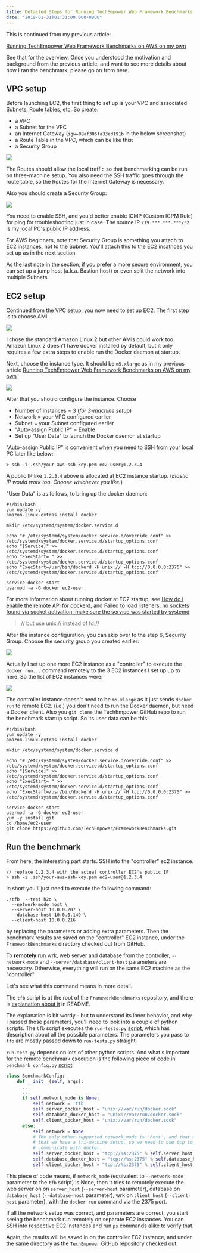 ```yaml
---
title: Detailed Steps for Running TechEmpower Web Framework Benchmarks on AWS
date: "2019-01-31T01:31:00.000+0900"
---
```


This is continued from my previous article: 

[Running TechEmpower Web Framework Benchmarks on AWS on my own](../techempower-on-aws/)

See that for the overview. Once you understood the motivation and background from the previous article, and want to see more details about how I ran the benchmark, please go on from here.

## VPC setup

Before launching EC2, the first thing to set up is your VPC and associated Subnets, Route tables, etc. So create:

- a VPC
- a Subnet for the VPC
- an Internet Gateway (`igw=08af305fa33ed191b` in the below screenshot)
- a Route Table in the VPC, which can be like this:
- a Security Group

![](route-table.png)

The Routes should allow the local traffic so that benchmarking can be run on three-machine setup. You also need the SSH traffic goes through the route table, so the Routes for the Internet Gateway is necessary. 

Also you should create a Security Group:

![](security-group.png)

You need to enable SSH, and you'd better enable ICMP (Custom ICPM Rule) for ping for troubleshooting just in case. The source IP `219.***.***.***/32` is my local PC's public IP address. 

For AWS beginners, note that Security Group is something you attach to EC2 instances, not to the Subnet. You'll attach this to the EC2 insatnces you set up as in the next section.

As the last note in the section, if you prefer a more secure environment, you can set up a jump host (a.k.a. Bastion host) or even split the network into multiple Subnets.

## EC2 setup

Continued from the VPC setup, you now need to set up EC2. The first step is to choose AMI.

![](2019-01-31_22h49_26.png)

I chose the standard Amazon Linux 2 but other AMIs could work too. Amazon Linux 2 doesn't have docker installed by default, but it only requires a few extra steps to enable run the Docker daemon at startup.

Next, choose the instance type. It should be `m5.xlarge` as in my previous article [Running TechEmpower Web Framework Benchmarks on AWS on my own](../techempower-on-aws/)

![](aws-m5xlarge.png)

After that you should configure the instance. Choose
- Number of instances = 3 (*for 3-machine setup*)
- Network = your VPC configured earlier
- Subnet = your Subnet configured earlier
- "Auto-assign Public IP" = Enable
- Set up "User Data" to launch the Docker daemon at startup

"Auto-assign Public IP" is convenient when you need to SSH from your local PC later like below:

```plaintext
> ssh -i .ssh/your-aws-ssh-key.pem ec2-user@1.2.3.4 
```

A public IP like `1.2.3.4` above is allocated at EC2 instance startup.
(*Elastic IP would work too. Choose whichever you like.*)

"User Data" is as follows, to bring up the docker daemon:

```plaintext
#!/bin/bash
yum update -y
amazon-linux-extras install docker

mkdir /etc/systemd/system/docker.service.d

echo "# /etc/systemd/system/docker.service.d/override.conf" >> /etc/systemd/system/docker.service.d/startup_options.conf
echo "[Service]" >> /etc/systemd/system/docker.service.d/startup_options.conf
echo "ExecStart= " >> /etc/systemd/system/docker.service.d/startup_options.conf
echo "ExecStart=/usr/bin/dockerd -H unix:// -H tcp://0.0.0.0:2375" >> /etc/systemd/system/docker.service.d/startup_options.conf

service docker start
usermod -a -G docker ec2-user
```

For more information about running docker at EC2 startup, see [How do I enable the remote API for dockerd](https://success.docker.com/article/how-do-i-enable-the-remote-api-for-dockerd), and [Failed to load listeners: no sockets found via socket activation: make sure the service was started by systemd](https://forums.docker.com/t/failed-to-load-listeners-no-sockets-found-via-socket-activation-make-sure-the-service-was-started-by-systemd/62505):

> // but use unix:// instead of fd://

After the instance configuration, you can skip over to the step 6, Security Group. Choose the security group you created earlier:

![](2019-01-31_22h40_18.png)

Actually I set up one more EC2 instance as a "controller" to execute the `docker run...` command remotely to the 3 EC2 instances I set up up to here. So the list of EC2 instances were:

![](aws-ec2-list.png)

The controller instance doesn't need to be `m5.xlarge` as it just sends `docker run` to remote EC2. (i.e.) you don't need to run the Docker daemon, but need a Docker client. Also you `git clone` the TechEmpower GitHub repo to run the benchmark startup script. So its user data can be this:

```plaintext
#!/bin/bash
yum update -y
amazon-linux-extras install docker

mkdir /etc/systemd/system/docker.service.d

echo "# /etc/systemd/system/docker.service.d/override.conf" >> /etc/systemd/system/docker.service.d/startup_options.conf
echo "[Service]" >> /etc/systemd/system/docker.service.d/startup_options.conf
echo "ExecStart= " >> /etc/systemd/system/docker.service.d/startup_options.conf
echo "ExecStart=/usr/bin/dockerd -H unix:// -H tcp://0.0.0.0:2375" >> /etc/systemd/system/docker.service.d/startup_options.conf

service docker start
usermod -a -G docker ec2-user
yum -y install git
cd /home/ec2-user
git clone https://github.com/TechEmpower/FrameworkBenchmarks.git
```

## Run the benchmark

From here, the interesting part starts. SSH into the "controller" ec2 instance.

```plaintext
// replace 1.2.3.4 with the actual controller EC2's public IP
> ssh -i .ssh/your-aws-ssh-key.pem ec2-user@1.2.3.4 
```

In short you'll just need to execute the following command:

```plaintext
./tfb  --test h2o \ 
  --network-mode host \
  --server-host 10.0.0.207 \
  --database-host 10.0.0.149 \
  --client-host 10.0.0.216
```

by replacing the parameters or adding extra parameters. Then the benchmark results are saved on the "controller" EC2 instance, under the `FrameworkBenchmarks` directory checked out from GitHub.

To **remotely** run wrk, web server and database from the controller, `--network-mode` and `--server/database/client-host` parameters are necessary. Otherwise, everything will run on the same EC2 machine as the "controller"

Let's see what this command means in more detail.

The `tfb` script is at the root of the  `FrameworkBenchmarks` repository, and there is [explanation about it](https://github.com/TechEmpower/FrameworkBenchmarks#explanation-of-the-tfb-script) in README. 

The explanation is bit wordy - but to understand its inner behavior, and why I passed those parameters, you'll need to look into a couple of python scripts. The `tfb` script executes the `run-tests.py` [script](https://github.com/TechEmpower/FrameworkBenchmarks/blob/master/toolset/run-tests.py), which has description about all the possible parameters. The parameters you pass to `tfb` are mostly passed down to `run-tests.py` straight.

`run-test.py` depends on lots of other python scripts. And what's important for the remote benchmark execution is the following piece of code in `benchmark_config.py` [script](https://github.com/TechEmpower/FrameworkBenchmarks/blob/master/toolset/utils/benchmark_config.py)

```python
class BenchmarkConfig:
    def __init__(self, args):
      ...
      ...
      if self.network_mode is None:
          self.network = 'tfb'
          self.server_docker_host = "unix://var/run/docker.sock"
          self.database_docker_host = "unix://var/run/docker.sock"
          self.client_docker_host = "unix://var/run/docker.sock"
      else:
          self.network = None
          # The only other supported network_mode is 'host', and that means
          # that we have a tri-machine setup, so we need to use tcp to
          # communicate with docker.
          self.server_docker_host = "tcp://%s:2375" % self.server_host
          self.database_docker_host = "tcp://%s:2375" % self.database_host
          self.client_docker_host = "tcp://%s:2375" % self.client_host
```

This piece of code means, if `network_mode` (equivalent to `--network-mode` parameter to the `tfb` script) is None, then it tries to remotely execute the web server on on `server_host` (`--server-host` parameter), database on `database_host` (`--database-host` parameter), wrk on `client_host` (`--client-host` parameter), with the `docker run` command via the 2375 port.

If all the network setup was correct, and parameters are correct, you start seeing the benchmark run remotely on separate EC2 instances. You can SSH into respective EC2 instances and run `ps` commands alike to verify that.

Again, the results will be saved in on the controller EC2 instance, and under the same directory as the `TechEmpower` GitHub repository checked out.